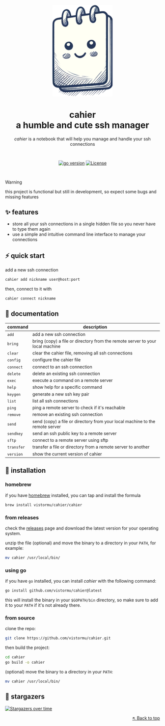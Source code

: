 <a name="readme-top"></a>

<div align="center">

<a href="https://github.com/vistormu/cahier" target="_blank" title="go to the repo"><img width="196px" alt="cahier logo" src="/docs/logo.png"></a>


# cahier<br>a humble and cute ssh manager

_cahier_ is a notebook that will help you manage and handle your ssh connections

<br>

[![go version][go_version_img]][go_dev_url]
[![License][repo_license_img]][repo_license_url]
<!-- [![Go report][go_report_img]][go_report_url] -->

<br>

</div>

> [!WARNING]
> this project is functional but still in development, so expect some bugs and missing features

## ✨ features

- store all your ssh connections in a single hidden file so you never have to type them again
- use a simple and intuitive command line interface to manage your connections

## ⚡️ quick start

add a new ssh connection

```bash
cahier add nickname user@host:port
```

then, connect to it with

```bash
cahier connect nickname
```

## 📖 documentation

| command | description |
| --- | --- |
| `add` | add a new ssh connection |
| `bring` | bring (copy) a file or directory from the remote server to your local machine |
| `clear` | clear the cahier file, removing all ssh connections |
| `config` | configure the cahier file |
| `connect` | connect to an ssh connection |
| `delete` | delete an existing ssh connection |
| `exec` | execute a command on a remote server |
| `help` | show help for a specific command |
| `keygen` | generate a new ssh key pair |
| `list` | list all ssh connections |
| `ping` | ping a remote server to check if it's reachable |
| `remove` | remove an existing ssh connection |
| `send` | send (copy) a file or directory from your local machine to the remote server |
| `sendkey` | send an ssh public key to a remote server |
| `sftp` | connect to a remote server using sftp |
| `transfer` | transfer a file or directory from a remote server to another |
| `version` | show the current version of cahier |

## 🚀 installation

### homebrew

if you have [homebrew](https://brew.sh/) installed, you can tap and install the formula

```bash
brew install vistormu/cahier/cahier
```

### from releases

check the [releases](https://github.com/vistormu/cahier/releases) page and download the latest version for your operating system.

unzip the file (optional) and move the binary to a directory in your `PATH`, for example:

```bash
mv cahier /usr/local/bin/
```

### using go

if you have `go` installed, you can install _cahier_ with the following command:

```bash
go install github.com/vistormu/cahier@latest
```

this will install the binary in your `$GOPATH/bin` directory, so make sure to add it to your `PATH` if it's not already there.

### from source

clone the repo:

```bash
git clone https://github.com/vistormu/cahier.git
```

then build the project:

```bash
cd cahier
go build -o cahier
```

(optional) move the binary to a directory in your `PATH`:

```bash
mv cahier /usr/local/bin/
```

## 🌟 stargazers

[![Stargazers over time](https://starchart.cc/vistormu/cahier.svg?variant=adaptive)](https://starchart.cc/vistormu/cahier)

<div align="right">

[&nwarr; Back to top](#readme-top)

</div>


<!-- links -->
[go_version_img]: https://img.shields.io/badge/Go-1.24+-00ADD8?style=for-the-badge&logo=go
[go_dev_url]: https://go.dev/
[go_report_img]: https://goreportcard.com/badge/github.com/vistormu/cahier
[go_report_url]: https://goreportcard.com/report/github.com/vistormu/cahier
[repo_license_img]: https://img.shields.io/github/license/vistormu/cahier?style=for-the-badge
[repo_license_url]: https://github.com/vistormu/cahier/blob/main/LICENSE
